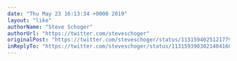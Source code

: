 ```yaml
---
date: "Thu May 23 16:13:34 +0000 2019"
layout: "like"
authorName: "Steve Schoger"
authorUrl: "https://twitter.com/steveschoger"
originalPost: "https://twitter.com/steveschoger/status/1131594025121779712"
inReplyTo: "https://twitter.com/steveschoger/status/1131593903021404160"
---
```

